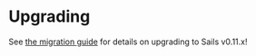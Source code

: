 # Upgrading

See [the migration guide](http://sailsjs.org/documentation/concepts/upgrading/to-v-0-11) for details on upgrading to Sails v0.11.x!


<docmeta name="displayName" value="Upgrading">
